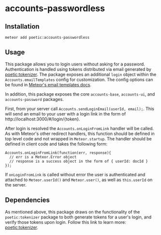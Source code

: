 # accounts-passwordless

## Installation

`meteor add poetic:accounts-passwordless`

## Usage

This package allows you to login users without asking for a password. Authentication is handled using tokens distributed via email generated by [poetic:tokenizer](https://github.com/poetic/tokenizer). The package exposes an additional `login` object within the `Accounts.emailTemplates` config for customization. The config options can be found in [Meteor's email templates docs](http://docs.meteor.com/#/full/accounts_emailtemplates).

In addition, this package exposes the core `accounts-base`, `accounts-ui`, and `accounts-password` packages.

First, from your server call `Accounts.sendLoginEmail(userId, email);`. This will send an email to your user with a login link in the form of http://localhost:3000/#/login/{token}.

After login is resolved the `Accounts.onLoginFromLink` handler will be called. As with Meteor's other redirect handlers, this function should be defined in top level code and not wrapped in `Meteor.startup`. The handler should be defined in client code and takes the following form:

```
Accounts.onLoginFromLink(function(err, response){
  // err is a Meteor.Error object
  // response is a success object in the form of { userId: docId }
});
```

If `onLoginFromLink` is called without error the user is authenticated and attached to `Meteor.userId()` and `Meteor.user()`, as well as `this.userId` on the server.

## Dependencies

As mentioned above, this package draws on the functionality of the ```poetic:tokenizer``` package to both generate tokens for a user's login, and verify those tokens upon login. Follow this link to learn more: [poetic:tokenizer](https://github.com/poetic/tokenizer).
